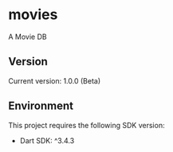 # movies

A Movie DB

## Version
Current version: 1.0.0 (Beta)

## Environment
This project requires the following SDK version:
- Dart SDK: ^3.4.3
